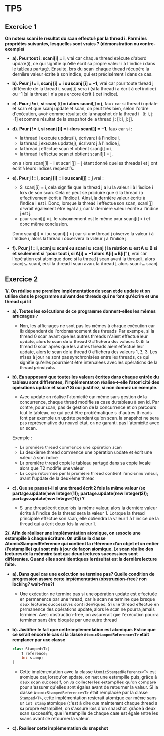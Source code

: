 # TP5

## Exercice 1

**On notera scani le résultat du scan effectué par la thread i. Parmi les propriétés suivantes, lesquelles sont vraies ? (démonstration ou contre-exemple)**
- **a). Pour tout i: scani[i] = i**, vrai car chaque thread exécute d'abord update(i), ce qui signifie qu'elle écrit sa propre valeur i à l'indice i dans le tableau partagé. Ensuite, lors du scan, chaque thread récupère la dernière valeur écrite à son indice, qui est précisément i dans ce cas.
- **b). Pour j != i, scanj [i] = i ou scanj [i] = −1**, vrai car pour toute thread j différente de la thread i, scanj[i] sera i (si la thread i a écrit à cet indice) ou -1 (si la thread i n'a pas encore écrit à cet indice).
- **c). Pour j != i, si scanj [i] = i alors scani[j] = j**, faux car si 
thread i update et scan et que scanj update et scan, on peut très bien, selon l'ordre d'exécution, avoir comme résultat de la snapshot de la thread i : [i: i, j: -1] et comme résultat de la snapshot de la thread j : [i: i, j: j].
- **d). Pour j != i, si scanj [i] = i alors scani[j] = −1**, faux car si :
    - la thread i exécute update(i), écrivant i à l'indice i,
    - la thread j exécute update(j), écrivant j à l'indice j,
    - la thread j effectue scan et obtient scanj[i] = i,
    - la thread i effectue scan et obtient scani[j] = j,

    on a alors scanj[i] = i et scani[j] = j étant donné que les threads i et j ont écrit à leurs indices respectifs.
- **e). Pour j != i, scanj [i] = i ou scani[j] = j** vrai :
    - Si scanj[i] = i, cela signifie que la thread j a lu la valeur i à l'indice i lors de son scan. Cela ne peut se produire que si la thread i a effectivement écrit à l'indice i. Ainsi, la dernière valeur écrite à l'indice i est i. Donc, lorsque la thread i effectue son scan, scani[j] devrait également être égal à j, car la dernière valeur écrite à l'indice j est j.
    - pour scani[j] = j, le raisonnement est le même pour scanj[i] = i et donc même conclusion.

    Donc scanj[i] = i ou scani[j] = j car si une thread j observe la valeur i à l'indice i, alors la thread i observera la valeur j à l'indice j.
 
- **f). Pour j != i, scanj ⊆ scani ou scani ⊆ scanj ( la relation ⊆ est A ⊆ B si et seulement si "pour tout i, si A[i]̸ = −1 alors A[i] = B[i]")**, vrai car l'opération est atomique donc si la thread j scan avant la thread i, alors scanj ⊆ scani, et si la thread i scan avant la thread j, alors scani ⊆ scanj.

## Exercice 2

**1/. On réalise une première implémentation de scan et de update et on utilise dans le programme suivant des threads qui ne font qu’écrire et une thread qui lit**

- **a). Toutes les exécutions de ce programme donnent-elles les mêmes affichages ?**

    - Non, les affichages ne sont pas les mêmes à chaque exécution car ils dépendent de l'ordonnancement des threads. Par exemple, si la thread 0 scan avant que les autres threads n'aient effectué leur update, alors le scan de la thread 0 affichera des valeurs 0. Si la thread 0 scan après que les autres threads aient effectué leur update, alors le scan de la thread 0 affichera des valeurs 1, 2, 3. Les mises à jour ne sont pas synchronisées entre les threads, ce qui signifie qu'elles pourraient être intercalées avec les opérations de la thread principale.

- **b). En supposant que toutes les valeurs écrites dans chaque entrée du tableau sont différentes, l’implémentation réalise-t-elle l’atomicité des opérations update et scan? Si oui justifiez, si non donnez un exemple.**

    - Avec update on réalise l'atomicité car même sans gestion de la concurrence, chaque thread modifie sa case du tableau à son id. Par contre, pour scan, pas de gestion de la concurrence et on parcours tout le tableau, ce qui peut être problématique si d'autres threads font par exemple un update pendant qu'on scan, la snapshot ne sera pas représentative du nouvel état, on ne garantit pas l'atomicité avec un scan.

    Exemple :
    - La première thread commence une opération scan
    - La deuxième thread commence une opération update et écrit une valeur à son indice
    - La première thread copie le tableau partagé dans sa copie locale alors que T2 modifie une valeur
    - La copie retournée par la première thread contient l'ancienne valeur, avant l'update de la deuxième thread

- **c). Que se passe t-il si une thread écrit 2 fois la même valeur (ex partage.update(new Integer(1)); partage.update(new Integer(2)); partage.update(new Integer(1));) ?**

    - Si une thread écrit deux fois la même valeur, alors la dernière valeur écrite à l'indice de la thread sera la valeur 1. Lorsque la thread principale effectue son scan, elle obtiendra la valeur 1 à l'indice de la thread qui a écrit deux fois la valeur 1.

**2/. Afin de réaliser une implémentation atomique, on associe une estampille à chaque écriture. On utilise la classe AtomicStampedReference<T> qui contient la référence d’un objet et un entier (l’estampille) qui sont mis à jour de façon atomique. Le scan réalise des lectures de la mémoire tant que deux lectures successives sont différentes. Quand elles sont identiques le résultat est la dernière lecture faite.**

- **a). Dans quel cas une exécution ne termine pas? Quelle condition de progression assure cette implémentation (obstruction-free? non locking? wait-free?)**
    - Une exécution ne termine pas si une opération update est effectuée en permanence par une thread, car le scan ne termine que lorsque deux lectures successives sont identiques. Si une thread effectue en permanence des opérations update, alors le scan ne pourra jamais terminer. Avec obstruction-free, on assurerait que l'exécution pourra terminer sans être bloquée par une autre thread.

- **b). Justifier le fait que cette implémentation est atomique. Est ce que ce serait encore le cas si la classe ``AtomicStampedReference<T>`` était remplacer par une classe**

    ```java
    class Stamped<T>{
        T reference;
        int stamp;
    }
    ```
    - Cette implémentation avec la classe ``AtomicStampedReference<T>`` est atomique car, lorsqu'on update, on met une estampille puis, grâce à deux scan successif, on va collecter les estampilles qu'on compare pour s'assurer qu'elles sont égales avant de retourner la valeur. Si la classe ``AtomicStampedReference<T>`` était remplacée par la classe ``Stamped<T>``, cette implémentation resterait atomique car même sans un ``int stamp`` atomique (c'est à dire que maintenant chaque thread a sa propre estampille), on s'assure lors d'un snapshot, grâce à deux scan successifs, que l'estampille de chaque case est égale entre les scans avant de retourner la valeur.

- **c). Réaliser cette implémentation du snapshot**